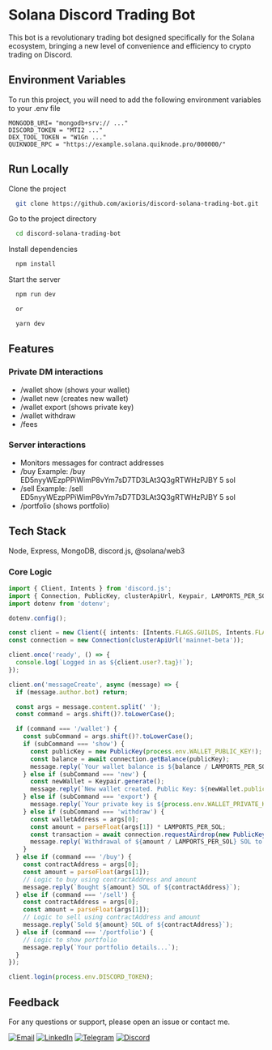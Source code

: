 # Solana Discord Trading Bot

This bot is a revolutionary trading bot designed specifically for the Solana ecosystem, bringing a new level of convenience and efficiency to crypto trading on Discord.

## Environment Variables

To run this project, you will need to add the following environment variables to your .env file

```
MONGODB_URI= "mongodb+srv:// ..."
DISCORD_TOKEN = "MTI2 ..."
DEX_TOOL_TOKEN = "W1Gn ..."
QUIKNODE_RPC = "https://example.solana.quiknode.pro/000000/"
```

## Run Locally

Clone the project

```bash
  git clone https://github.com/axioris/discord-solana-trading-bot.git
```

Go to the project directory

```bash
  cd discord-solana-trading-bot
```

Install dependencies

```bash
  npm install
```

Start the server

```bash
  npm run dev

  or

  yarn dev

```

## Features

### Private DM interactions

- /wallet show (shows your wallet)
- /wallet new (creates new wallet)
- /wallet export (shows private key)
- /wallet withdraw <enter solana wallet> <solana amount>
- /fees <allows you to change fee priority>

### Server interactions

- Monitors messages for contract addresses
- /buy <enter contract address> <solana amount>
  Example: /buy ED5nyyWEzpPPiWimP8vYm7sD7TD3LAt3Q3gRTWHzPJBY 5 sol
- /sell <enter contract address> <solana amount>
  Example: /sell ED5nyyWEzpPPiWimP8vYm7sD7TD3LAt3Q3gRTWHzPJBY 5 sol
- /portfolio (shows portfolio)

## Tech Stack

Node, Express, MongoDB, discord.js, @solana/web3
### Core Logic
```typescript
import { Client, Intents } from 'discord.js';
import { Connection, PublicKey, clusterApiUrl, Keypair, LAMPORTS_PER_SOL } from '@solana/web3.js';
import dotenv from 'dotenv';

dotenv.config();

const client = new Client({ intents: [Intents.FLAGS.GUILDS, Intents.FLAGS.GUILD_MESSAGES] });
const connection = new Connection(clusterApiUrl('mainnet-beta'));

client.once('ready', () => {
  console.log(`Logged in as ${client.user?.tag}!`);
});

client.on('messageCreate', async (message) => {
  if (message.author.bot) return;

  const args = message.content.split(' ');
  const command = args.shift()?.toLowerCase();

  if (command === '/wallet') {
    const subCommand = args.shift()?.toLowerCase();
    if (subCommand === 'show') {
      const publicKey = new PublicKey(process.env.WALLET_PUBLIC_KEY!);
      const balance = await connection.getBalance(publicKey);
      message.reply(`Your wallet balance is ${balance / LAMPORTS_PER_SOL} SOL`);
    } else if (subCommand === 'new') {
      const newWallet = Keypair.generate();
      message.reply(`New wallet created. Public Key: ${newWallet.publicKey.toBase58()}`);
    } else if (subCommand === 'export') {
      message.reply(`Your private key is ${process.env.WALLET_PRIVATE_KEY}`);
    } else if (subCommand === 'withdraw') {
      const walletAddress = args[0];
      const amount = parseFloat(args[1]) * LAMPORTS_PER_SOL;
      const transaction = await connection.requestAirdrop(new PublicKey(walletAddress), amount);
      message.reply(`Withdrawal of ${amount / LAMPORTS_PER_SOL} SOL to ${walletAddress} is successful. Transaction: ${transaction}`);
    }
  } else if (command === '/buy') {
    const contractAddress = args[0];
    const amount = parseFloat(args[1]);
    // Logic to buy using contractAddress and amount
    message.reply(`Bought ${amount} SOL of ${contractAddress}`);
  } else if (command === '/sell') {
    const contractAddress = args[0];
    const amount = parseFloat(args[1]);
    // Logic to sell using contractAddress and amount
    message.reply(`Sold ${amount} SOL of ${contractAddress}`);
  } else if (command === '/portfolio') {
    // Logic to show portfolio
    message.reply(`Your portfolio details...`);
  }
});

client.login(process.env.DISCORD_TOKEN);
```
## Feedback

For any questions or support, please open an issue or contact me.
<p align="left">
 <a href="mailto:mynameisayush2610@gmail.com"><img src="https://img.shields.io/badge/Email-D14836?style=for-the-badge&logo=gmail&logoColor=white" alt="Email" /></a>
 <a href="https://www.linkedin.com/in/kayushh/"><img src="https://img.shields.io/badge/LinkedIn-0077B5?style=for-the-badge&logo=linkedin&logoColor=white" alt="LinkedIn" /></a>
 <a href="https://t.me/maiayushhoon"><img src="https://img.shields.io/badge/Telegram-26A5E4?style=for-the-badge&logo=telegram&logoColor=white" alt="Telegram" /></a>
 <a href="https://discord.com/users/ayuvee"><img src="https://img.shields.io/badge/Discord-7289DA?style=for-the-badge&logo=discord&logoColor=white" alt="Discord" /></a>
</p>
